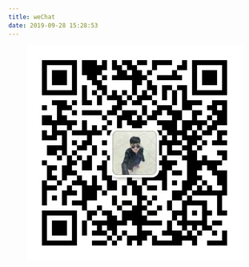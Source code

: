 ```yaml
---
title: weChat
date: 2019-09-28 15:28:53
---
```


<p align="center">
<img src="/image/weChat.jpeg" alt="weChat">
</p>
